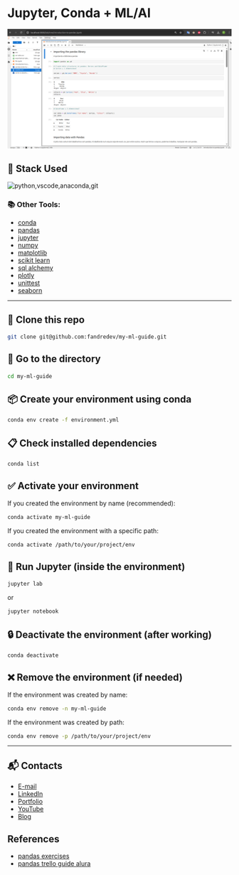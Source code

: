 # Jupyter, Conda + ML/AI

![jupyterlab](readme-images/image.png)

## 🚀 Stack Used

<img src="https://skillicons.dev/icons?i=python,vscode,anaconda,git&theme=dark" alt="python,vscode,anaconda,git" />

### 📚 Other Tools:
- [conda](https://docs.conda.io/projects/conda/en/latest/index.html#)
- [pandas](https://pandas.pydata.org/docs/reference/io.html)
- [jupyter](https://jupyter.org/)
- [numpy](https://numpy.org/)
- [matplotlib](https://matplotlib.org/)
- [scikit learn](https://scikit-learn.org/stable/)
- [sql alchemy](https://www.sqlalchemy.org/)
- [plotly](https://plotly.com/python/)
- [unittest](https://docs.python.org/3/library/unittest.html)
- [seaborn](https://seaborn.pydata.org/)

---

## 📂 Clone this repo
```bash
git clone git@github.com:fandredev/my-ml-guide.git
```

## 📁 Go to the directory
```bash
cd my-ml-guide
```

## 📦 Create your environment using conda
```bash
conda env create -f environment.yml
```

## 📋 Check installed dependencies
```bash
conda list
```

## ✅ Activate your environment
If you created the environment by name (recommended):
```bash
conda activate my-ml-guide
```
If you created the environment with a specific path:
```bash
conda activate /path/to/your/project/env
```

## 📓 Run Jupyter (inside the environment)
```bash
jupyter lab
```
or
```bash
jupyter notebook
```

## 🔒 Deactivate the environment (after working)
```bash
conda deactivate
```

## ❌ Remove the environment (if needed)
If the environment was created by name:
```bash
conda env remove -n my-ml-guide
```
If the environment was created by path:
```bash
conda env remove -p /path/to/your/project/env
```

---

## 📬 Contacts
- [E-mail](profissionalf.andre@gmail.com)  
- [LinkedIn](https://www.linkedin.com/in/devfandre/)  
- [Portfolio](https://developer-felipe-andre.vercel.app/)  
- [YouTube](https://www.youtube.com/@thistate/)  
- [Blog](https://medium.com/@thistate/)  


## References

- [pandas exercises](https://github.com/guipsamora/pandas_exercises) 
- [pandas trello guide alura](https://trello.com/b/rqQwqQTl/pandas-conhecendo-a-biblioteca) 
